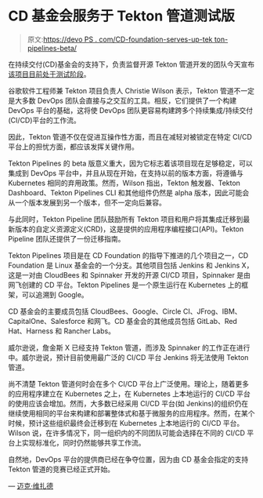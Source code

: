 # CD 基金会服务于 Tekton 管道测试版

> 原文:[https://devo PS . com/CD-foundation-serves-up-tek ton-pipelines-beta/](https://devops.com/cd-foundation-serves-up-tekton-pipelines-beta/)

在持续交付(CD)基金会的支持下，负责监督开源 Tekton 管道开发的团队今天宣布[该项目目前处于测试阶段](https://cd.foundation/blog/2020/04/09/tekton-beta-available-now/)。

谷歌软件工程师兼 Tekton 项目负责人 Christie Wilson 表示，Tekton 管道不一定是大多数 DevOps 团队会直接与之交互的工具。相反，它们提供了一个构建 DevOps 平台的基础，这将使 DevOps 团队更容易构建跨多个持续集成/持续交付(CI/CD)平台的工作流。

因此，Tekton 管道不仅在促进互操作性方面，而且在减轻对被锁定在特定 CI/CD 平台上的担忧方面，都应该发挥关键作用。

Tekton Pipelines 的 beta 版意义重大，因为它标志着该项目现在足够稳定，可以集成到 DevOps 平台中，并且从现在开始，在支持以前的版本方面，将遵循与 Kubernetes 相同的弃用政策。然而，Wilson 指出，Tekton 触发器、Tekton Dashboard、Tekton Pipelines CLI 和其他组件仍然是 alpha 版本，因此可能会从一个版本发展到另一个版本，但不一定向后兼容。

与此同时，Tekton Pipeline 团队鼓励所有 Tekton 项目和用户将其集成迁移到最新版本的自定义资源定义(CRD)，这是提供的应用程序编程接口(API)。Tekton Pipeline 团队还提供了一份迁移指南。

Tekton Pipelines 项目是在 CD Foundation 的指导下推进的几个项目之一，CD Foundation 是 Linux 基金会的一个分支。其他项目包括 Jenkins 和 Jenkins X，这是一对由 CloudBees 和 Spinnaker 开发的开源 CI/CD 项目，Spinnaker 是由网飞创建的 CD 平台。Tekton Pipelines 是一个原生运行在 Kubernetes 上的框架，可以追溯到 Google。

CD 基金会的主要成员包括 CloudBees、Google、Circle CI、JFrog、IBM、CapitalOne、Salesforce 和网飞。CD 基金会的其他成员包括 GitLab、Red Hat、Harness 和 Rancher Labs。

威尔逊说，詹金斯 X 已经支持 Tekton 管道，而涉及 Spinnaker 的工作正在进行中。威尔逊说，预计目前使用最广泛的 CI/CD 平台 Jenkins 将无法使用 Tekton 管道。

尚不清楚 Tekton 管道何时会在多个 CI/CD 平台上广泛使用。理论上，随着更多的应用程序建立在 Kubernetes 之上，在 Kubernetes 上本地运行的 CI/CD 平台的使用应该会增加。然而，大多数已经采用 CI/CD 平台(如 Jenkins)的组织仍在继续使用相同的平台来构建和部署整体式和基于微服务的应用程序。然而，在某个时候，预计这些组织最终会迁移到在 Kubernetes 上本地运行的 CI/CD 平台。Wilson 说，在许多情况下，同一组织内的不同团队可能会选择在不同的 CI/CD 平台上实现标准化，同时仍然能够共享工作流。

自然地，DevOps 平台的提供商已经在争夺位置，因为由 CD 基金会指定的支持 Tekton 管道的竞赛已经正式开始。

— [迈克·维扎德](https://devops.com/author/mike-vizard/)